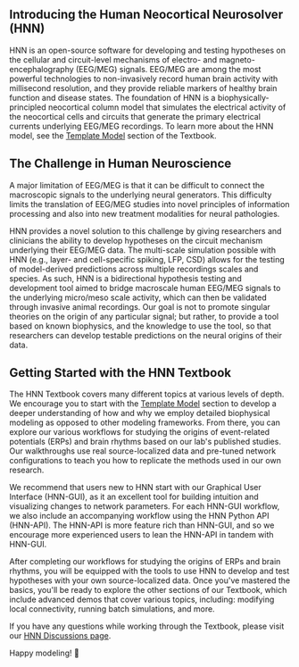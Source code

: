 <!--
# Title: 1.1 Introducing HNN
# Updated: 2025-03-06
#
# Contributors:
    # Dylan Daniels
-->

## Introducing the Human Neocortical Neurosolver (HNN)

HNN is an open-source software for developing and testing hypotheses on the cellular and circuit-level mechanisms of electro- and magneto-encephalography (EEG/MEG) signals. EEG/MEG are among the most powerful technologies to non-invasively record human brain activity with millisecond resolution, and they provide reliable markers of healthy brain function and disease states. The foundation of HNN is a biophysically-principled neocortical column model that simulates the electrical activity of the neocortical cells and circuits that generate the primary electrical currents underlying EEG/MEG recordings. To learn more about the HNN model, see the [Template Model](template_model.html) section of the Textbook. 

## The Challenge in Human Neuroscience

A major limitation of EEG/MEG is that it can be difficult to connect the macroscopic signals to the underlying neural generators. This difficulty limits the translation of EEG/MEG studies into novel principles of information processing and also into new treatment modalities for neural pathologies.

HNN provides a novel solution to this challenge by giving researchers and clinicians the ability to develop hypotheses on the circuit mechanism underlying their EEG/MEG data. The multi-scale simulation possible with HNN (e.g., layer- and cell-specific spiking, LFP, CSD) allows for the testing of model-derived predictions across multiple recordings scales and species. As such, HNN is a bidirectional hypothesis testing and development tool aimed to bridge macroscale human EEG/MEG signals to the underlying micro/meso scale activity, which can then be validated through invasive animal recordings.  Our goal is not to promote singular theories on the origin of any particular signal; but rather, to provide a tool based on known biophysics, and the knowledge to use the tool, so that researchers can develop testable predictions on the neural origins of their data.

## Getting Started with the HNN Textbook

The HNN Textbook covers many different topics at various levels of depth. We encourage you to start with the [Template Model](template_model.html) section to develop a deeper understanding of how and why we employ detailed biophysical modeling as opposed to other modeling frameworks. From there, you can explore our various workflows for studying the origins of event-related potentials (ERPs) and brain rhythms based on our lab's published studies. Our walkthroughs use real source-localized data and pre-tuned network configurations to teach you how to replicate the methods used in our own research. 

We recommend that users new to HNN start with our Graphical User Interface (HNN-GUI), as it an excellent tool for building intuition and visualizing changes to network parameters. For each HNN-GUI workflow, we also include an accompanying workflow using the HNN Python API (HNN-API). The HNN-API is more feature rich than HNN-GUI, and so we encourage more experienced users to lean the HNN-API in tandem with HNN-GUI.  

After completing our workflows for studying the origins of ERPs and brain rhythms, you will be equipped with the tools to use HNN to develop and test hypotheses with your own source-localized data. Once you've mastered the basics, you'll be ready to explore the other sections of our Textbook, which include advanced demos that cover various topics, including: modifying local connectivity, running batch simulations, and more. 

If you have any questions while working through the Textbook, please visit our [HNN Discussions page](https://github.com/jonescompneurolab/hnn-core/discussions/categories/general). 

Happy modeling! 🧠